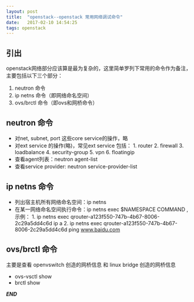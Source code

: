 ```yaml
---
layout: post
title:  "openstack--openstack 常用网络调试命令"
date:   2017-02-10 14:54:25
tags: openstack
---
```




<a name="A"></a>

## 引出

openstack网络部分应该算是最为复杂的，这里简单罗列下常用的命令作为备注，主要包括以下三个部分：

1. neutron 命令
2. ip netns 命令（即网络命名空间）
3. ovs/brctl 命令（即ovs和网桥命令）




<a name="B"></a>

## neutron 命令

- 对net, subnet, port 这些core service的操作，略
- 对ext service 的操作(略)，常见ext service 包括：
        1. router
        2. firewall 
        3. loadbalance
        4. security-group
        5. vpn
        6. floatingip 
- 查看agent列表：neutron agent-list
- 查看service provider: neutron service-provider-list


<a name="B"></a>

## ip netns 命令

- 列出宿主机所有网络命名空间：ip netns
- 在某一网络命名空间执行命令：ip netns exec $NAMESPACE COMMAND  ,示例：
        1. ip netns  exec qrouter-a123f550-747b-4b67-8006-2c29a5dd4c6d ip a
        2. ip netns  exec qrouter-a123f550-747b-4b67-8006-2c29a5dd4c6d ping www.baidu.com 



## ovs/brctl 命令

主要是查看 openvswitch 创造的网桥信息 和 linux bridge 创造的网桥信息
- ovs-vsctl show
- brctl show 

***END***

